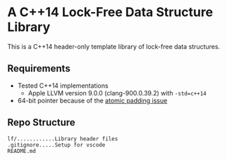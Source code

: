# A C++14 Lock-Free Data Structure Library

This is a C++14 header-only template library of lock-free data structures.

## Requirements
- Tested C++14 implementations
  - Apple LLVM version 9.0.0 (clang-900.0.39.2) with `-std=c++14`
- 64-bit pointer because of the [atomic padding issue](https://stackoverflow.com/q/48947428/1348273)

## Repo Structure
~~~
lf/............Library header files
.gitignore.....Setup for vscode
README.md
~~~
